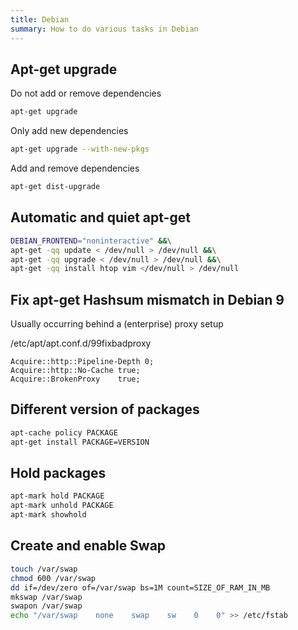 ```yaml
---
title: Debian
summary: How to do various tasks in Debian
---
```


## Apt-get upgrade

Do not add or remove dependencies

```bash
apt-get upgrade
```

Only add new dependencies

```bash
apt-get upgrade --with-new-pkgs
```

Add and remove dependencies

```bash
apt-get dist-upgrade
```

## Automatic and quiet apt-get

```sh
DEBIAN_FRONTEND="noninteractive" &&\
apt-get -qq update < /dev/null > /dev/null &&\
apt-get -qq upgrade < /dev/null > /dev/null &&\
apt-get -qq install htop vim </dev/null > /dev/null
```

## Fix apt-get Hashsum mismatch in Debian 9

Usually occurring behind a (enterprise) proxy setup

/etc/apt/apt.conf.d/99fixbadproxy

```
Acquire::http::Pipeline-Depth 0;
Acquire::http::No-Cache true;
Acquire::BrokenProxy    true;
```

## Different version of packages

```bash
apt-cache policy PACKAGE
apt-get install PACKAGE=VERSION
```

## Hold packages

```bash
apt-mark hold PACKAGE
apt-mark unhold PACKAGE
apt-mark showhold
```

## Create and enable Swap

```bash
touch /var/swap
chmod 600 /var/swap
dd if=/dev/zero of=/var/swap bs=1M count=SIZE_OF_RAM_IN_MB
mkswap /var/swap
swapon /var/swap
echo "/var/swap    none    swap    sw    0    0" >> /etc/fstab
```
